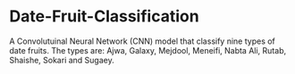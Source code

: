 # Date-Fruit-Classification
A Convolutuinal Neural Network (CNN) model that classify nine types of date fruits.
The types are: Ajwa, Galaxy, Mejdool, Meneifi, Nabta Ali, Rutab, Shaishe, Sokari and Sugaey.

